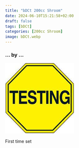 ```yaml
---
title: "bDCt 200cc Shroom"
date: 2024-06-10T15:21:58+02:00
draft: false
tags: [bDCt]
categories: [200cc Shroom]
image: bDCt.webp
---
```

### ... by ...
![Nothing there](testing.jpg)

First time set